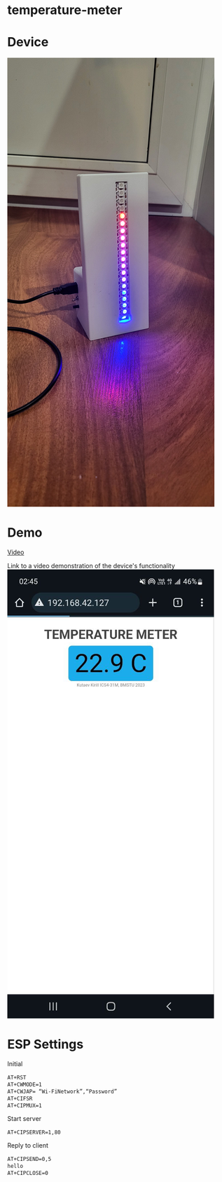 # temperature-meter

# Device

![device_1.jpg](images/device_1.jpg)

# Demo

[Video](https://drive.google.com/file/d/12vUG7TxpgPC9e38MXSXuw1ZNHgoio4qw/view?usp=drive_link)

Link to a video demonstration of the device's functionality
![device_1.jpg](images/web.jpg)

# ESP Settings

Initial
```text
AT+RST
AT+CWMODE=1
AT+CWJAP= “Wi-FiNetwork”,“Password”
AT+CIFSR
AT+CIPMUX=1
```

Start server
```text
AT+CIPSERVER=1,80
```

Reply to client
```text
AT+CIPSEND=0,5
hello
AT+CIPCLOSE=0
```